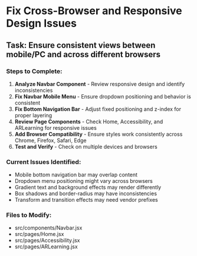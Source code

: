 # Fix Cross-Browser and Responsive Design Issues

## Task: Ensure consistent views between mobile/PC and across different browsers

### Steps to Complete:
1. **Analyze Navbar Component** - Review responsive design and identify inconsistencies
2. **Fix Navbar Mobile Menu** - Ensure dropdown positioning and behavior is consistent
3. **Fix Bottom Navigation Bar** - Adjust fixed positioning and z-index for proper layering
4. **Review Page Components** - Check Home, Accessibility, and ARLearning for responsive issues
5. **Add Browser Compatibility** - Ensure styles work consistently across Chrome, Firefox, Safari, Edge
6. **Test and Verify** - Check on multiple devices and browsers

### Current Issues Identified:
- Mobile bottom navigation bar may overlap content
- Dropdown menu positioning might vary across browsers
- Gradient text and background effects may render differently
- Box shadows and border-radius may have inconsistencies
- Transform and transition effects may need vendor prefixes

### Files to Modify:
- src/components/Navbar.jsx
- src/pages/Home.jsx
- src/pages/Accessibility.jsx
- src/pages/ARLearning.jsx
